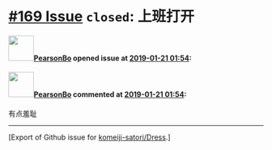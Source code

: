 # [\#169 Issue](https://github.com/komeiji-satori/Dress/issues/169) `closed`: 上班打开

#### <img src="https://avatars.githubusercontent.com/u/25796112?v=4" width="50">[PearsonBo](https://github.com/PearsonBo) opened issue at [2019-01-21 01:54](https://github.com/komeiji-satori/Dress/issues/169):



#### <img src="https://avatars.githubusercontent.com/u/25796112?v=4" width="50">[PearsonBo](https://github.com/PearsonBo) commented at [2019-01-21 01:54](https://github.com/komeiji-satori/Dress/issues/169#issuecomment-455925645):

有点羞耻


-------------------------------------------------------------------------------



[Export of Github issue for [komeiji-satori/Dress](https://github.com/komeiji-satori/Dress).]
